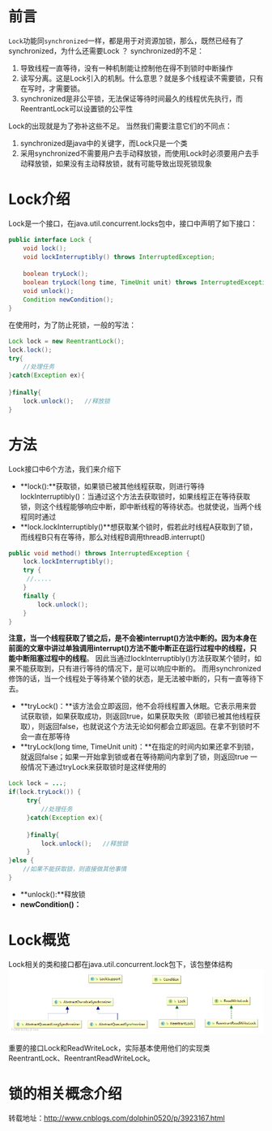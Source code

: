 # 前言
`Lock`功能同`synchronized`一样，都是用于对资源加锁，那么，既然已经有了synchronized，为什么还需要Lock ？
synchronized的不足：
1. 导致线程一直等待，没有一种机制能让控制他在得不到锁时中断操作
2. 读写分离。这是Lock引入的机制。什么意思？就是多个线程读不需要锁，只有在写时，才需要锁。
3. synchronized是非公平锁，无法保证等待时间最久的线程优先执行，而ReentrantLock可以设置锁的公平性

Lock的出现就是为了弥补这些不足。
当然我们需要注意它们的不同点：
1. synchronized是java中的关键字，而Lock只是一个类
2. 采用synchronized不需要用户去手动释放锁，而使用Lock时必须要用户去手动释放锁，如果没有主动释放锁，就有可能导致出现死锁现象

# Lock介绍
Lock是一个接口，在java.util.concurrent.locks包中，接口中声明了如下接口：
```java
public interface Lock {
    void lock();
    void lockInterruptibly() throws InterruptedException;
	
    boolean tryLock();
    boolean tryLock(long time, TimeUnit unit) throws InterruptedException;
    void unlock();
    Condition newCondition();
}
```
在使用时，为了防止死锁，一般的写法：
```java
Lock lock = new ReentrantLock();
lock.lock();
try{
    //处理任务
}catch(Exception ex){
     
}finally{
    lock.unlock();   //释放锁
}
```

# 方法
Lock接口中6个方法，我们来介绍下
+ **lock():**获取锁，如果锁已被其他线程获取，则进行等待
lockInterruptibly()：当通过这个方法去获取锁时，如果线程正在等待获取锁，则这个线程能够响应中断，即中断线程的等待状态。也就使说，当两个线程同时通过
+ **lock.lockInterruptibly()**想获取某个锁时，假若此时线程A获取到了锁，而线程B只有在等待，那么对线程B调用threadB.interrupt()
```java
public void method() throws InterruptedException {
    lock.lockInterruptibly();
    try {  
     //.....
    }
    finally {
        lock.unlock();
    }  
}
```
**注意，当一个线程获取了锁之后，是不会被interrupt()方法中断的。因为本身在前面的文章中讲过单独调用interrupt()方法不能中断正在运行过程中的线程，只能中断阻塞过程中的线程**。
因此当通过lockInterruptibly()方法获取某个锁时，如果不能获取到，只有进行等待的情况下，是可以响应中断的。
而用synchronized修饰的话，当一个线程处于等待某个锁的状态，是无法被中断的，只有一直等待下去。
+ **tryLock()：**该方法会立即返回，他不会将线程置入休眠。它表示用来尝试获取锁，如果获取成功，则返回true，如果获取失败（即锁已被其他线程获取），则返回false，也就说这个方法无论如何都会立即返回。在拿不到锁时不会一直在那等待
+ **tryLock(long time, TimeUnit unit)：**在指定的时间内如果还拿不到锁，就返回false；如果一开始拿到锁或者在等待期间内拿到了锁，则返回true
一般情况下通过tryLock来获取锁时是这样使用的
```java
Lock lock = ...;
if(lock.tryLock()) {
     try{
         //处理任务
     }catch(Exception ex){
         
     }finally{
         lock.unlock();   //释放锁
     } 
}else {
    //如果不能获取锁，则直接做其他事情
}
```
+ **unlock():**释放锁
+ **newCondition()：**

# Lock概览
Lock相关的类和接口都在java.util.concurrent.lock包下，该包整体结构
![](/chapter2/diagram-1.png)

重要的接口Lock和ReadWriteLock，实际基本使用他们的实现类ReentrantLock、ReentrantReadWriteLock。


# 锁的相关概念介绍
转载地址：<http://www.cnblogs.com/dolphin0520/p/3923167.html>



